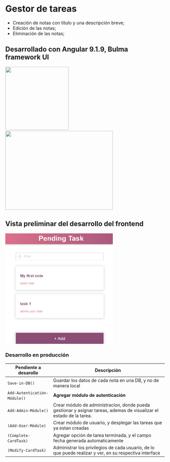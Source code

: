 # Gestor de tareas 

- Creación de notas con titulo y una descripción breve;
- Edición de las notas;
- Eliminación de las notas;

## Desarrollado con Angular 9.1.9,  Bulma framework UI

<img src="https://angular.io/assets/images/logos/angular/angular.svg" width="200" height="200" /><img src="https://bulma.io/images/bulma-banner.png" width="340" height="250" />



## Vista preliminar del desarrollo del frontend
<img src="https://raw.githubusercontent.com/CarlosJCdev/Adminstration-by-taks/master/src/assets/Captura.JPG" width="340" height="350" />



### Desarrollo en producción

| Pendiente a desarollo | Descripción          |
| ------------- | ------------------------------ |
| `Save-in-DB()`      | Guardar los datos de cada nota en una DB, y no de manera local      |
| `Add-Autenticatión-Módule()`   | **Agregar módulo de autenticación**     |
| `Add-Admin-Módule()`  | Crear módulo de administracíon, donde pueda gestionar y asignar tareas, ademas de visualizar el estado de la tarea.  |
|   `(Add-User-Módule)`     |  Crear módulo de usuario, y desplegar las tareas que ya estan creadas |
|   `(Complete-CardTask)`     |  Agregar opción de tarea terminada, y el campo fecha generada automaticamente |
|   `(Modify-CardTask)`     |  Administrar los privilegios de cada usuario, de lo que puede realizar y ver, en su respectiva interface  |
